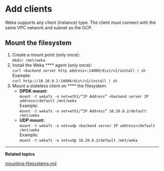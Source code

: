 # Add clients

Weka supports any client (instance) type. The client must connect with the same VPC network and subnet as the GCP.

## Mount the filesystem

1. Create a mount point (only once):\
   `mkdir /mnt/weka`
2. Install the Weka **** agent (only once):\
   `curl <backend server http address>:14000/dist/v1/install | sh`\
   Example:\
   `curl http://10.20.0.2:14000/dist/v1/install | sh`
3. Mount a stateless client on **** the filesystem:
   * **DPDK mount:**\
     `mount -t wekafs -o net=eth1/”IP Address” <backend server IP address>/default /mnt/weka`\
     Example:\
     `mount -t wekafs -o net=eth1/”IP Address” 10.20.0.2/default /mnt/weka`
   * **UDP mount:**\
     `mount -t wekafs -o net=udp <backend server IP address>/default /mnt/weka`\
     Example:\
     `mount -t wekafs -o net=udp 10.20.0.2/default /mnt/weka`

****

**Related topics**

[mounting-filesystems.md](../../fs/mounting-filesystems.md "mention")
